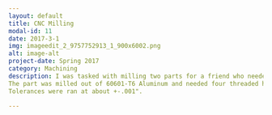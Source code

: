 ```yaml
---
layout: default
title: CNC Milling
modal-id: 11
date: 2017-3-1
img: imageedit_2_9757752913_1_900x6002.png
alt: image-alt
project-date: Spring 2017
category: Machining
description: I was tasked with milling two parts for a friend who needed adaptors for a conversion from a plasma cutter to a CNC router.
The part was milled out of 60601-T6 Aluminum and needed four threaded holes with countersinks. I used a variety of milling tools and center finders to properly allign everything within spec of the drawing.
Tolerances were ran at about +-.001".

---
```

